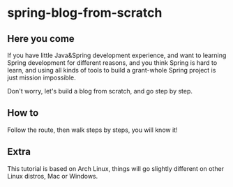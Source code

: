 # spring-blog-from-scratch

## Here you come

If you have little Java&Spring development experience, and want to learning Spring development for different reasons, and you think Spring is hard to learn, and using all kinds of tools to build a grant-whole Spring project is just mission impossible.

Don't worry, let's build a blog from scratch, and go step by step.

## How to

Follow the route, then walk steps by steps, you will know it!

## Extra

This tutorial is based on Arch Linux, things will go slightly different on other Linux distros, Mac or Windows.
